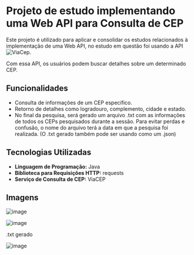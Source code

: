 # Projeto de estudo implementando uma Web API para Consulta de CEP

Este projeto é utilizado para aplicar e consolidar os estudos relacionados à implementação de uma Web API, no estudo em questão foi usando a API ![ViaCep](https://viacep.com.br/). 

Com essa API, os usuários podem buscar detalhes sobre um determinado CEP.

## Funcionalidades

- Consulta de informações de um CEP específico.
- Retorno de detalhes como logradouro, complemento, cidade e estado.
- No final da pesquisa, será gerado um arquivo .txt com as informações de todos os CEPs pesquisados durante a sessão. Para evitar perdas e confusão, o nome do arquivo terá a data em que a pesquisa foi realizada.
  (O .txt gerado também pode ser usando como um .json)

## Tecnologias Utilizadas

- **Linguagem de Programação:** Java
- **Biblioteca para Requisições HTTP:** requests
- **Serviço de Consulta de CEP:** ViaCEP

## Imagens

![image](https://github.com/MateusPerpetuo/BuscadorDeCEP/assets/129229556/5d7bd201-0def-4ac9-91fe-46e4420d0b4b)

![image](https://github.com/MateusPerpetuo/BuscadorDeCEP/assets/129229556/96bd95ba-2601-463a-bec1-e870c2cb89e1)

.txt gerado


![image](https://github.com/MateusPerpetuo/BuscadorDeCEP/assets/129229556/3ad5589f-2b8f-498f-bffa-d18e8a9c45a7)



